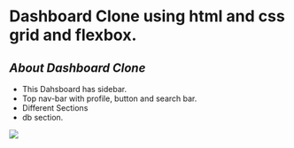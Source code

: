 # Dashboard Clone using html and css grid and flexbox.

## _About Dashboard Clone_
- This Dahsboard has sidebar.
- Top nav-bar with profile, button and search bar.
- Different Sections
- db section.

![](/images/Dashboard.png)
